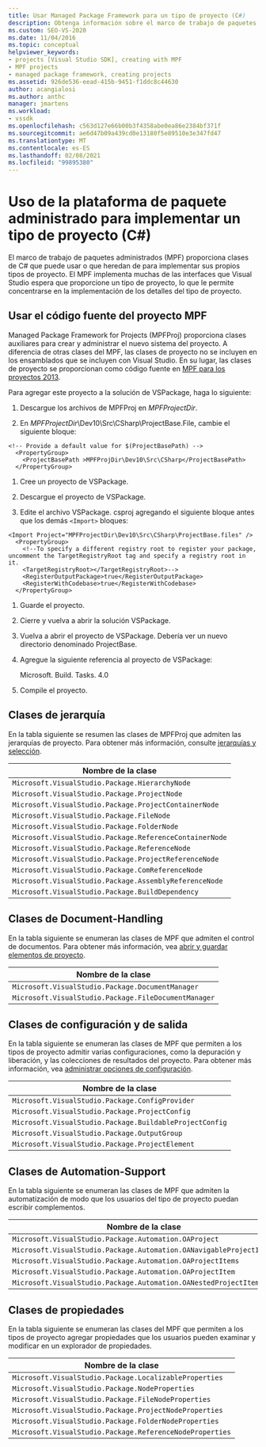 ```yaml
---
title: Usar Managed Package Framework para un tipo de proyecto (C#)
description: Obtenga información sobre el marco de trabajo de paquetes administrados, que proporciona clases de .NET que puede usar o que heredan de para implementar sus propios tipos de proyecto.
ms.custom: SEO-VS-2020
ms.date: 11/04/2016
ms.topic: conceptual
helpviewer_keywords:
- projects [Visual Studio SDK], creating with MPF
- MPF projects
- managed package framework, creating projects
ms.assetid: 926de536-eead-415b-9451-f1ddc8c44630
author: acangialosi
ms.author: anthc
manager: jmartens
ms.workload:
- vssdk
ms.openlocfilehash: c563d127e66b00b3f4358abe0ea86e2384bf371f
ms.sourcegitcommit: ae6d47b09a439cd0e13180f5e89510e3e347fd47
ms.translationtype: MT
ms.contentlocale: es-ES
ms.lasthandoff: 02/08/2021
ms.locfileid: "99895380"
---
```

# <a name="using-the-managed-package-framework-to-implement-a-project-type-c"></a>Uso de la plataforma de paquete administrado para implementar un tipo de proyecto (C#)
El marco de trabajo de paquetes administrados (MPF) proporciona clases de C# que puede usar o que heredan de para implementar sus propios tipos de proyecto. El MPF implementa muchas de las interfaces que Visual Studio espera que proporcione un tipo de proyecto, lo que le permite concentrarse en la implementación de los detalles del tipo de proyecto.

## <a name="using-the-mpf-project-source-code"></a>Usar el código fuente del proyecto MPF
 Managed Package Framework for Projects (MPFProj) proporciona clases auxiliares para crear y administrar el nuevo sistema del proyecto. A diferencia de otras clases del MPF, las clases de proyecto no se incluyen en los ensamblados que se incluyen con Visual Studio. En su lugar, las clases de proyecto se proporcionan como código fuente en [MPF para los proyectos 2013](https://github.com/tunnelvisionlabs/MPFProj10).

 Para agregar este proyecto a la solución de VSPackage, haga lo siguiente:

1. Descargue los archivos de MPFProj en *MPFProjectDir*.

2. En *MPFProjectDir*\Dev10\Src\CSharp\ProjectBase.File, cambie el siguiente bloque:

```
<!-- Provide a default value for $(ProjectBasePath) -->
  <PropertyGroup>
    <ProjectBasePath >MPFProjDir\Dev10\Src\CSharp</ProjectBasePath>
  </PropertyGroup>
```

1. Cree un proyecto de VSPackage.

2. Descargue el proyecto de VSPackage.

3. Edite el archivo VSPackage. csproj agregando el siguiente bloque antes que los demás `<Import>` bloques:

```
<Import Project="MPFProjectDir\Dev10\Src\CSharp\ProjectBase.files" />
  <PropertyGroup>
    <!--To specify a different registry root to register your package, uncomment the TargetRegistryRoot tag and specify a registry root in it.
    <TargetRegistryRoot></TargetRegistryRoot>-->
    <RegisterOutputPackage>true</RegisterOutputPackage>
    <RegisterWithCodebase>true</RegisterWithCodebase>
  </PropertyGroup>
```

1. Guarde el proyecto.

2. Cierre y vuelva a abrir la solución VSPackage.

3. Vuelva a abrir el proyecto de VSPackage. Debería ver un nuevo directorio denominado ProjectBase.

4. Agregue la siguiente referencia al proyecto de VSPackage:

     Microsoft. Build. Tasks. 4.0

5. Compile el proyecto.

## <a name="hierarchy-classes"></a>Clases de jerarquía
 En la tabla siguiente se resumen las clases de MPFProj que admiten las jerarquías de proyecto. Para obtener más información, consulte [jerarquías y selección](../../extensibility/internals/hierarchies-and-selection.md).

|Nombre de la clase|
|----------------|
|`Microsoft.VisualStudio.Package.HierarchyNode`|
|`Microsoft.VisualStudio.Package.ProjectNode`|
|`Microsoft.VisualStudio.Package.ProjectContainerNode`|
|`Microsoft.VisualStudio.Package.FileNode`|
|`Microsoft.VisualStudio.Package.FolderNode`|
|`Microsoft.VisualStudio.Package.ReferenceContainerNode`|
|`Microsoft.VisualStudio.Package.ReferenceNode`|
|`Microsoft.VisualStudio.Package.ProjectReferenceNode`|
|`Microsoft.VisualStudio.Package.ComReferenceNode`|
|`Microsoft.VisualStudio.Package.AssemblyReferenceNode`|
|`Microsoft.VisualStudio.Package.BuildDependency`|

## <a name="document-handling-classes"></a>Clases de Document-Handling
 En la tabla siguiente se enumeran las clases de MPF que admiten el control de documentos. Para obtener más información, vea [abrir y guardar elementos de proyecto](../../extensibility/internals/opening-and-saving-project-items.md).

|Nombre de la clase|
|----------------|
|`Microsoft.VisualStudio.Package.DocumentManager`|
|`Microsoft.VisualStudio.Package.FileDocumentManager`|

## <a name="configuration-and-output-classes"></a>Clases de configuración y de salida
 En la tabla siguiente se enumeran las clases de MPF que permiten a los tipos de proyecto admitir varias configuraciones, como la depuración y liberación, y las colecciones de resultados del proyecto. Para obtener más información, vea [administrar opciones de configuración](../../extensibility/internals/managing-configuration-options.md).

|Nombre de la clase|
|----------------|
|`Microsoft.VisualStudio.Package.ConfigProvider`|
|`Microsoft.VisualStudio.Package.ProjectConfig`|
|`Microsoft.VisualStudio.Package.BuildableProjectConfig`|
|`Microsoft.VisualStudio.Package.OutputGroup`|
|`Microsoft.VisualStudio.Package.ProjectElement`|

## <a name="automation-support-classes"></a>Clases de Automation-Support
 En la tabla siguiente se enumeran las clases de MPF que admiten la automatización de modo que los usuarios del tipo de proyecto puedan escribir complementos.

|Nombre de la clase|
|----------------|
|`Microsoft.VisualStudio.Package.Automation.OAProject`|
|`Microsoft.VisualStudio.Package.Automation.OANavigableProjectItems`|
|`Microsoft.VisualStudio.Package.Automation.OAProjectItems`|
|`Microsoft.VisualStudio.Package.Automation.OAProjectItem`|
|`Microsoft.VisualStudio.Package.Automation.OANestedProjectItem`|

## <a name="properties-classes"></a>Clases de propiedades
 En la tabla siguiente se enumeran las clases del MPF que permiten a los tipos de proyecto agregar propiedades que los usuarios pueden examinar y modificar en un explorador de propiedades.

|Nombre de la clase|
|----------------|
|`Microsoft.VisualStudio.Package.LocalizableProperties`|
|`Microsoft.VisualStudio.Package.NodeProperties`|
|`Microsoft.VisualStudio.Package.FileNodeProperties`|
|`Microsoft.VisualStudio.Package.ProjectNodeProperties`|
|`Microsoft.VisualStudio.Package.FolderNodeProperties`|
|`Microsoft.VisualStudio.Package.ReferenceNodeProperties`|
